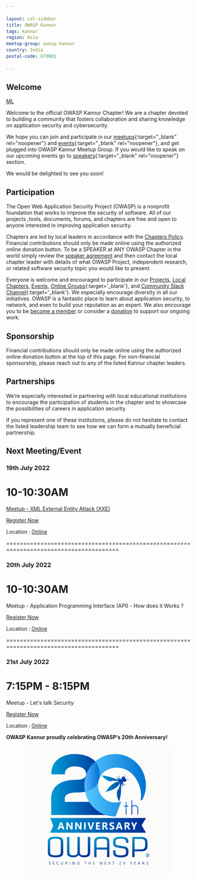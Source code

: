 ```yaml
---

layout: col-sidebar
title: OWASP Kannur
tags: kannur
region: Asia
meetup-group: owasp-kannur
country: India
postal-code: 670001

---
```


## Welcome 
[ML](index.md)
  
Welcome to the official OWASP Kannur Chapter! We are a chapter devoted to building a community that fosters collaboration and sharing knowledge on application security and cybersecurity.

We hope you can join and participate in our [meetups](https://www.meetup.com/owasp-kannur/){:target="_blank" rel="noopener"} and [events](https://owasp.org/www-chapter-kannur/#div-events){:target="_blank" rel="noopener"}, and get plugged into OWASP Kannur  Meetup Group. If you would like to speak on our upcoming events go to [speakers](https://owasp.org/www-chapter-kannur/#div-speakers){:target="_blank" rel="noopener"} section.

We would be delighted to see you soon!

## Participation

The Open Web Application Security Project (OWASP) is a nonprofit foundation that works to improve the security of software. All of our projects ,tools, documents, forums, and chapters are free and open to anyone interested in improving application security. 

Chapters are led by local leaders in accordance with the [Chapters Policy](/www-policy/operational/chapters). Financial contributions should only be made online using the authorized online donation button. To be a SPEAKER at ANY OWASP Chapter in the world simply review the [speaker agreement](/www-policy/legal/speaker-agreement) and then contact the local chapter leader with details of what OWASP Project, independent research, or related software security topic you would like to present.

Everyone is welcome and encouraged to participate in our [Projects](/projects/), [Local Chapters](/chapters/), [Events](/events/), [Online Groups](https://groups.google.com/a/owasp.com/){:target='_blank'}, and [Community Slack Channel](https://owasp.slack.com/){:target='_blank'}. We especially encourage diversity in all our initiatives. OWASP is a fantastic place to learn about application security, to network, and even to build your reputation as an expert. We also encourage you to be [become a member](/membership/) or consider a [donation](/donate/) to support our ongoing work.

## Sponsorship

Financial contributions should only be made online using the authorized online donation button at the top of this page. For non-financial sponsorship, please reach out to any of the listed Kannur chapter leaders.

## Partnerships

We’re especially interested in partnering with local educational institutions to encourage the participation of students in the chapter and to showcase the possibilities of careers in application security.

If you represent one of these institutions, please do not hesitate to contact the listed leadership team to see how we can form a mutually beneficial partnership.

Next Meeting/Event <!-- You should keep this section as it will populate your meetup events -->
---------------------

### 19th July 2022

# 10-10:30AM

[Meetup - XML External Entity Attack (XXE)](events/19july2022)

<a href ="https://www.meetup.com/owasp-kannur/events/287264512/">Register Now </a>

Location : <a href ="https://www.meetup.com/owasp-kannur/events/287264512/">Online </a>

=======================================================================================

### 20th July 2022

# 10-10:30AM

Meetup - Application Programming Interface (API) - How does it Works ?

<a href ="https://www.meetup.com/owasp-kannur/events/287265870/">Register Now</a>

Location : <a href ="https://www.meetup.com/owasp-kannur/events/287265870/">Online </a>


=======================================================================================
### 21st July 2022 

# 7:15PM - 8:15PM

Meetup - Let's talk Security 

<a href ="https://www.meetup.com/owasp-kannur/events/287266133/">Register Now</a>

Location : <a href ="https://www.meetup.com/owasp-kannur/events/287266133/">Online </a>





**OWASP Kannur proudly celebrating OWASP’s 20th Anniversary!** 

<p align="center"> <img src="assets/images/OWASP_20th_Anniversary.jpg" width="400" height="350"></p>

